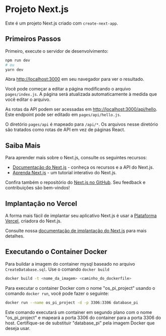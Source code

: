 
# Projeto Next.js

Este é um projeto Next.js criado com `create-next-app`.

## Primeiros Passos

Primeiro, execute o servidor de desenvolvimento:

```bash
npm run dev
# ou
yarn dev
```

Abra [http://localhost:3000](http://localhost:3000) em seu navegador para ver o resultado.

Você pode começar a editar a página modificando o arquivo `pages/index.js`. A página será atualizada automaticamente à medida que você editar o arquivo.

As rotas da API podem ser acessadas em [http://localhost:3000/api/hello](http://localhost:3000/api/hello). Este endpoint pode ser editado em `pages/api/hello.js`.

O diretório `pages/api` é mapeado para `/api/*`. Os arquivos nesse diretório são tratados como rotas de API em vez de páginas React.

## Saiba Mais

Para aprender mais sobre o Next.js, consulte os seguintes recursos:

- [Documentação do Next.js](https://nextjs.org/docs) - conheça os recursos e a API do Next.js.
- [Aprenda Next.js](https://nextjs.org/learn) - um tutorial interativo do Next.js.

Confira também o repositório do [Next.js no GitHub](https://github.com/vercel/next.js/). Seu feedback e contribuições são bem-vindos!

## Implantação no Vercel

A forma mais fácil de implantar seu aplicativo Next.js é usar a [Plataforma Vercel](https://vercel.com/new?utm_medium=default-template&filter=next.js&utm_source=create-next-app&utm_campaign=create-next-app-readme), criadora do Next.js.

Consulte nossa [documentação de implantação do Next.js](https://nextjs.org/docs/deployment) para mais detalhes.

## Executando o Container Docker
Para buildar a imagem do container mysql baseado no arquivo `CreateDatabase.sql`. Use o comando `docker build`





```bash
docker build -t <nome_da_imagem> <caminho_do_dockerfile>
```

Para executar o container Docker com o nome "os_pi_project" usando o comando `docker run`, você pode fazer o seguinte:


```bash
docker run --name os_pi_project -d -p 3306:3306 database_pi
```

Este comando executará um container em segundo plano com o nome "os_pi_project" e mapeará a porta 3306 do container para a porta 3306 do host. Certifique-se de substituir "database_pi" pela imagem Docker que deseja usar.
